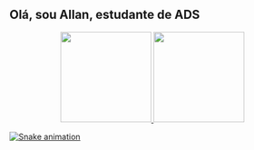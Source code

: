 ## Olá, sou Allan, estudante de ADS
<div align="center">
  <a href="https://github.com/shutxx">
  <img height="160em" src="https://github-readme-stats.vercel.app/api?username=shutxx&show_icons=true&theme=dracula&include_all_commits=true&count_private=true"/>
  <img height="160em" src="https://github-readme-stats.vercel.app/api/top-langs/?username=shutxx&layout=compact&langs_count=7&theme=dracula"/>
</div>

![Snake animation](https://github.com/shutxx/shutxx/blob/output/github-contribution-grid-snake.svg)
